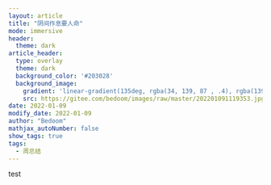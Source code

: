 ```yaml
---
layout: article
title: "阴间作息要人命"
mode: immersive
header:
  theme: dark
article_header:
  type: overlay
  theme: dark
  background_color: '#203028'
  background_image:
    gradient: 'linear-gradient(135deg, rgba(34, 139, 87 , .4), rgba(139, 34, 139, .4))'
    src: https://gitee.com/bedoom/images/raw/master/202201091119353.jpg
date: 2022-01-09
modify_date: 2022-01-09
author: "Bedoom"
mathjax_autoNumber: false
show_tags: true
tags: 
  - 周总结
---
```


test

<!--more-->